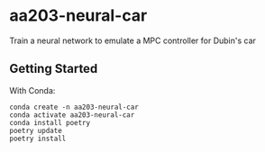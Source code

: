 # aa203-neural-car
Train a neural network to emulate a MPC controller for Dubin's car

## Getting Started
With Conda:
```
conda create -n aa203-neural-car
conda activate aa203-neural-car
conda install poetry
poetry update
poetry install
```
